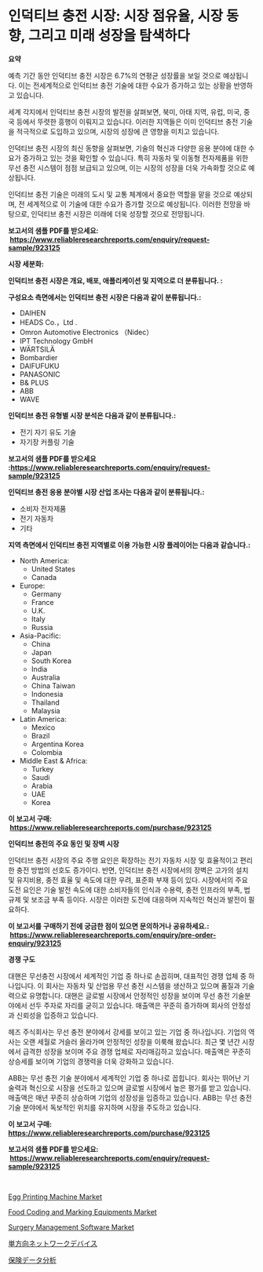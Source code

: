 <p><h1>인덕티브 충전 시장: 시장 점유율, 시장 동향, 그리고 미래 성장을 탐색하다</h1></p><p><strong>요약</strong></p>
<p><p>예측 기간 동안 인덕티브 충전 시장은 6.7%의 연평균 성장률을 보일 것으로 예상됩니다. 이는 전세계적으로 인덕티브 충전 기술에 대한 수요가 증가하고 있는 상황을 반영하고 있습니다.</p><p>세계 각지에서 인덕티브 충전 시장의 발전을 살펴보면, 북미, 아태 지역, 유럽, 미국, 중국 등에서 뚜렷한 흥행이 이뤄지고 있습니다. 이러한 지역들은 이미 인덕티브 충전 기술을 적극적으로 도입하고 있으며, 시장의 성장에 큰 영향을 미치고 있습니다.</p><p>인덕티브 충전 시장의 최신 동향을 살펴보면, 기술의 혁신과 다양한 응용 분야에 대한 수요가 증가하고 있는 것을 확인할 수 있습니다. 특히 자동차 및 이동형 전자제품을 위한 무선 충전 시스템이 점점 보급되고 있으며, 이는 시장의 성장을 더욱 가속화할 것으로 예상됩니다.</p><p>인덕티브 충전 기술은 미래의 도시 및 교통 체계에서 중요한 역할을 맡을 것으로 예상되며, 전 세계적으로 이 기술에 대한 수요가 증가할 것으로 예상됩니다. 이러한 전망을 바탕으로, 인덕티브 충전 시장은 미래에 더욱 성장할 것으로 전망됩니다.</p></p>
<p><strong>보고서의 샘플 PDF를 받으세요: &nbsp;<a href="https://www.reliableresearchreports.com/enquiry/request-sample/923125">https://www.reliableresearchreports.com/enquiry/request-sample/923125</a></strong></p>
<p><strong>시장 세분화:</strong></p>
<p><strong> 인덕티브 충전 시장은 개요, 배포, 애플리케이션 및 지역으로 더 분류됩니다. :</strong></p>
<p><strong>구성요소 측면에서는 인덕티브 충전 시장은 다음과 같이 분류됩니다.:</strong></p>
<p><ul><li>DAIHEN</li><li>HEADS Co.，Ltd .</li><li>Omron Automotive Electronics （Nidec）</li><li>IPT Technology GmbH</li><li>WÄRTSILÄ</li><li>Bombardier</li><li>DAIFUFUKU</li><li>PANASONIC</li><li>B& PLUS</li><li>ABB</li><li>WAVE</li></ul></p>
<p><strong> 인덕티브 충전 유형별 시장 분석은 다음과 같이 분류됩니다.:</strong></p>
<p><ul><li>전기 자기 유도 기술</li><li>자기장 커플링 기술</li></ul></p>
<p><strong>보고서의 샘플 PDF를 받으세요 :<a href="https://www.reliableresearchreports.com/enquiry/request-sample/923125">https://www.reliableresearchreports.com/enquiry/request-sample/923125</a></strong></p>
<p><strong> 인덕티브 충전 응용 분야별 시장 산업 조사는 다음과 같이 분류됩니다.:</strong></p>
<p><ul><li>소비자 전자제품</li><li>전기 자동차</li><li>기타</li></ul></p>
<p><strong>지역 측면에서 인덕티브 충전 지역별로 이용 가능한 시장 플레이어는 다음과 같습니다.:</strong></p>
<p><ul>
    <li>
        North America:
        <ul>
            <li>United States</li>
            <li>Canada</li>
        </ul>
    </li>
    <li>
        Europe:
        <ul>
            <li>Germany</li>
            <li>France</li>
            <li>U.K.</li>
            <li>Italy</li>
            <li>Russia</li>
        </ul>
    </li>
    <li>
        Asia-Pacific:
        <ul>
            <li>China</li>
            <li>Japan</li>
            <li>South Korea</li>
            <li>India</li>
            <li>Australia</li>
            <li>China Taiwan</li>
            <li>Indonesia</li>
            <li>Thailand</li>
            <li>Malaysia</li>
        </ul>
    </li>
    <li>
        Latin America:
        <ul>
            <li>Mexico</li>
            <li>Brazil</li>
            <li>Argentina Korea</li>
            <li>Colombia</li>
        </ul>
    </li>
    <li>
        Middle East & Africa:
        <ul>
            <li>Turkey</li>
            <li>Saudi</li>
            <li>Arabia</li>
            <li>UAE</li>
            <li>Korea</li>
        </ul>
    </li>
    </ul></p>
<p><strong>이 보고서 구매: &nbsp;<a href="https://www.reliableresearchreports.com/purchase/923125">https://www.reliableresearchreports.com/purchase/923125</a></strong></p>
<p><strong>인덕티브 충전의 주요 동인 및 장벽 시장</strong></p>
<p><p>인덕티브 충전 시장의 주요 주행 요인은 확장하는 전기 자동차 시장 및 효율적이고 편리한 충전 방법의 선호도 증가이다. 반면, 인덕티브 충전 시장에서의 장벽은 고가의 설치 및 유지비용, 충전 효율 및 속도에 대한 우려, 표준화 부재 등이 있다. 시장에서의 주요 도전 요인은 기술 발전 속도에 대한 소비자들의 인식과 수용력, 충전 인프라의 부족, 법규제 및 보조금 부족 등이다. 시장은 이러한 도전에 대응하며 지속적인 혁신과 발전이 필요하다.</p></p>
<p><strong>이 보고서를 구매하기 전에 궁금한 점이 있으면 문의하거나 공유하세요.: &nbsp;<a href="https://www.reliableresearchreports.com/enquiry/pre-order-enquiry/923125">https://www.reliableresearchreports.com/enquiry/pre-order-enquiry/923125</a></strong></p>
<p><strong>경쟁 구도</strong></p>
<p><p>대핸은 무선충전 시장에서 세계적인 기업 중 하나로 손꼽히며, 대표적인 경쟁 업체 중 하나입니다. 이 회사는 자동차 및 산업용 무선 충전 시스템을 생산하고 있으며 품질과 기술력으로 유명합니다. 대핸은 글로벌 시장에서 안정적인 성장을 보이며 무선 충전 기술분야에서 선두 주자로 자리를 굳히고 있습니다. 매출액은 꾸준히 증가하며 회사의 안정성과 신뢰성을 입증하고 있습니다.</p><p>헤즈 주식회사는 무선 충전 분야에서 강세를 보이고 있는 기업 중 하나입니다. 기업의 역사는 오랜 세월로 거슬러 올라가며 안정적인 성장을 이룩해 왔습니다. 최근 몇 년간 시장에서 급격한 성장을 보이며 주요 경쟁 업체로 자리매김하고 있습니다. 매출액은 꾸준히 상승세를 보이며 기업의 경쟁력을 더욱 강화하고 있습니다.</p><p>ABB는 무선 충전 기술 분야에서 세계적인 기업 중 하나로 꼽힙니다. 회사는 뛰어난 기술력과 혁신으로 시장을 선도하고 있으며 글로벌 시장에서 높은 평가를 받고 있습니다. 매출액은 매년 꾸준히 상승하며 기업의 성장성을 입증하고 있습니다. ABB는 무선 충전 기술 분야에서 독보적인 위치를 유지하며 시장을 주도하고 있습니다.</p></p>
<p><strong>이 보고서 구매: &nbsp; <a href="https://www.reliableresearchreports.com/purchase/923125">https://www.reliableresearchreports.com/purchase/923125</a></strong></p>
<p><strong>보고서의 샘플 PDF를 받으세요: &nbsp;<a href="https://www.reliableresearchreports.com/enquiry/request-sample/923125">https://www.reliableresearchreports.com/enquiry/request-sample/923125</a></strong><strong></strong></p>
<p>&nbsp;</p>
<p><p><a href="https://issuu.com/reportprime-2/docs/egg-printing-machine-market-size-2030.pptx">Egg Printing Machine Market</a></p><p><a href="https://issuu.com/reportprime-2/docs/food-coding-and-marking-equipments-market-size-203">Food Coding and Marking Equipments Market</a></p><p><a href="https://github.com/yoshih12/Market-Research-Report-List-2/blob/main/surgery-management-software-market.md">Surgery Management Software Market</a></p><p><a href="https://github.com/mohamedbakry57/Market-Research-Report-List-2/blob/main/9850218182689.md">単方向ネットワークデバイス</a></p><p><a href="https://github.com/lababdou/Market-Research-Report-List-2/blob/main/5896200182690.md">保険データ分析</a></p></p>